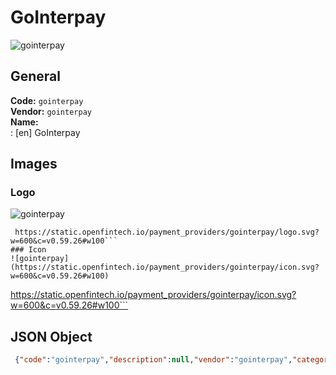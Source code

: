 # GoInterpay 
![gointerpay](https://static.openfintech.io/payment_providers/gointerpay/logo.svg?w=600&c=v0.59.26#w100)  
## General 
**Code:** `gointerpay`  
**Vendor:** `gointerpay`  
**Name:**  
:	[en] GoInterpay  
## Images 
### Logo 
![gointerpay](https://static.openfintech.io/payment_providers/gointerpay/logo.svg?w=600&c=v0.59.26#w100)  
```
 https://static.openfintech.io/payment_providers/gointerpay/logo.svg?w=600&c=v0.59.26#w100```  
### Icon 
![gointerpay](https://static.openfintech.io/payment_providers/gointerpay/icon.svg?w=600&c=v0.59.26#w100)  
```
 https://static.openfintech.io/payment_providers/gointerpay/icon.svg?w=600&c=v0.59.26#w100```  
## JSON Object 
```json
 {"code":"gointerpay","description":null,"vendor":"gointerpay","categories":null,"countries":null,"payment_method":null,"payout_method":null,"metadata":{"about_payments_code":"gointerpay"},"name":{"en":"GoInterpay"}}```  
